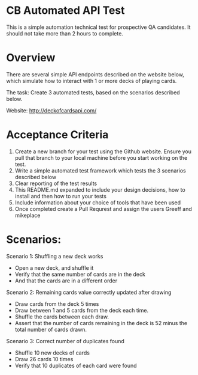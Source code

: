 # CB Automated API Test

This is a simple automation technical test for prospective QA candidates. It should not take more than 2 hours to complete.

# Overview

There are several simple API endpoints described on the website below, which simulate how to interact with 1 or more decks of playing cards.

The task: Create 3 automated tests, based on the scenarios described below.

Website: http://deckofcardsapi.com/ 

# Acceptance Criteria
1. Create a new branch for your test using the Github website. Ensure you pull that branch to your local machine before you start working on the test.
2. Write a simple automated test framework which tests the 3 scenarios described below
3. Clear reporting of the test results
4. This README.md expanded to include your design decisions, how to install and then how to run your tests
5. Include information about your choice of tools that have been used
6. Once completed create a Pull Requrest and assign the users Greeff and mikeplace

# Scenarios:

Scenario 1: Shuffling a new deck works
- Open a new deck, and shuffle it
- Verify that the same number of cards are in the deck
- And that the cards are in a different order

Scenario 2: Remaining cards value correctly updated after drawing
- Draw cards from the deck 5 times
- Draw between 1 and 5 cards from the deck each time.
- Shuffle the cards between each draw.
- Assert that the number of cards remaining in the deck is 52 minus the total number of cards drawn.

Scenario 3: Correct number of duplicates found
- Shuffle 10 new decks of cards
- Draw 26 cards 10 times
- Verify that 10 duplicates of each card were found
